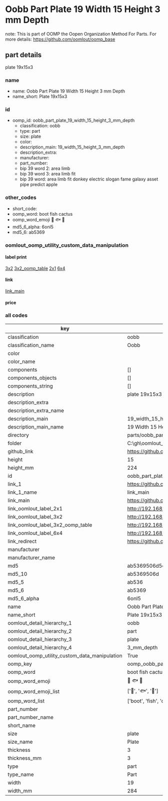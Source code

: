 # Oobb Part Plate 19 Width 15 Height 3 mm Depth  

note: This is part of OOMP the Oopen Organization Method For Parts. For more details: https://github.com/oomlout/oomp_base

##  part details
  



plate 19x15x3



### name
* name: Oobb Part Plate 19 Width 15 Height 3 mm Depth
* name_short: Plate 19x15x3 
### id
* oomp_id: oobb_part_plate_19_width_15_height_3_mm_depth
  * classification: oobb
  * type: part
  * size: plate
  * color: 
  * description_main: 19_width_15_height_3_mm_depth
  * description_extra: 
  * manufacturer: 
  * part_number: 
  * bip 39 word 2: area limb
  * bip 39 word 3: area limb fit
  * bip 39 word: area limb fit donkey electric slogan fame galaxy asset pipe predict apple

### other_codes
* short_code: 
* oomp_word: boot fish cactus
* oomp_word_emoji :boot: :fish: :cactus:
* md5_6_alpha: 6onl5
* md5_6: ab5369






### oomlout_oomp_utility_custom_data_manipulation
#### label print
[3x2](http://192.168.1.245:1112/?label=oomp%206onl5)
[3x2_oomp_table](http://192.168.1.108:1112/?label=oomp%206onl5)
[2x1](http://192.168.1.242:1112/?label=oomp%206onl5)
[6x4](http://192.168.1.55:1112/?label=oomp%206onl5)    

#### link

[link_main](https://github.com/oomlout/oomlout_oobb_version_4_generated_parts/tree/main/navigation_oomp/oobb/part/plate/19_width_15_height_3_mm_depth/part)                              

#### price







### all codes 
| key | value |  
| --- | --- |  
| classification | oobb |  
| classification_name | Oobb |  
| color |  |  
| color_name |  |  
| components | [] |  
| components_objects | [] |  
| components_string | [] |  
| description | plate 19x15x3 |  
| description_extra |  |  
| description_extra_name |  |  
| description_main | 19_width_15_height_3_mm_depth |  
| description_main_name | 19 Width 15 Height 3 mm Depth |  
| directory | parts/oobb_part_plate_19_width_15_height_3_mm_depth |  
| folder | C:\gh\oomlout_oobb_version_4_generated_parts\parts\oobb_part_plate_19_width_15_height_3_mm_depth |  
| github_link | https://github.com/oomlout/oomlout_oomp_part_src/tree/main/parts/oobb_part_plate_19_width_15_height_3_mm_depth |  
| height | 15 |  
| height_mm | 224 |  
| id | oobb_part_plate_19_width_15_height_3_mm_depth |  
| link_1 | https://github.com/oomlout/oomlout_oobb_version_4_generated_parts/tree/main/navigation_oomp/oobb/part/plate/19_width_15_height_3_mm_depth/part |  
| link_1_name | link_main |  
| link_main | https://github.com/oomlout/oomlout_oobb_version_4_generated_parts/tree/main/navigation_oomp/oobb/part/plate/19_width_15_height_3_mm_depth/part |  
| link_oomlout_label_2x1 | http://192.168.1.242:1112/?label=oomp%206onl5 |  
| link_oomlout_label_3x2 | http://192.168.1.245:1112/?label=oomp%206onl5 |  
| link_oomlout_label_3x2_oomp_table | http://192.168.1.108:1112/?label=oomp%206onl5 |  
| link_oomlout_label_6x4 | http://192.168.1.55:1112/?label=oomp%206onl5 |  
| link_redirect | https://github.com/oomlout/oomlout_oobb_version_4_generated_parts/tree/main/parts/oobb_plate_19_15_03 |  
| manufacturer |  |  
| manufacturer_name |  |  
| md5 | ab5369506d5eea4f2fa3b412afa0705a |  
| md5_10 | ab5369506d |  
| md5_5 | ab536 |  
| md5_6 | ab5369 |  
| md5_6_alpha | 6onl5 |  
| name | Oobb Part Plate 19 Width 15 Height 3 mm Depth |  
| name_short | Plate 19x15x3  |  
| oomlout_detail_hierarchy_1 | oobb |  
| oomlout_detail_hierarchy_2 | part |  
| oomlout_detail_hierarchy_3 | plate |  
| oomlout_detail_hierarchy_4 | 3_mm_depth |  
| oomlout_oomp_utility_custom_data_manipulation | True |  
| oomp_key | oomp_oobb_part_plate_19_width_15_height_3_mm_depth |  
| oomp_word | boot fish cactus |  
| oomp_word_emoji | :boot: :fish: :cactus: |  
| oomp_word_emoji_list | [':boot:', ':fish:', ':cactus:'] |  
| oomp_word_list | ['boot', 'fish', 'cactus'] |  
| part_number |  |  
| part_number_name |  |  
| short_name |  |  
| size | plate |  
| size_name | Plate |  
| thickness | 3 |  
| thickness_mm | 3 |  
| type | part |  
| type_name | Part |  
| width | 19 |  
| width_mm | 284 |  
